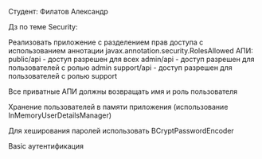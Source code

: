 Студент: Филатов Александр

Дз по теме Security:

Реализовать приложение с разделением прав доступа с использованием аннотации javax.annotation.security.RolesAllowed
АПИ:
public/api - доступ разрешен для всех
admin/api - доступ разрешен для пользователей с ролью admin
support/api - доступ разрешен для пользователей с ролью support

Все приватные АПИ должны возвращать имя и роль пользователя

Хранение пользователей в памяти приложения (использование InMemoryUserDetailsManager)

Для хеширования паролей использовать BCryptPasswordEncoder

Basic аутентификация